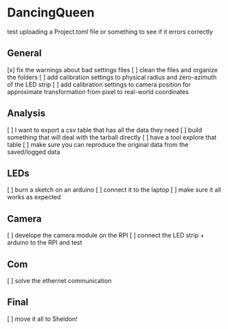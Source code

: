 # DancingQueen
test uploading a Project.toml file or something to see if it errors correctly
## General
[x] fix the warnings about bad settings files
[ ] clean the files and organize the folders
[ ] add calibration settings to physical radius and zero-azimuth of the LED strip
[ ] add calibration settings to camera position for approximate transformation from pixel to real-world coordinates
## Analysis
[ ] I want to export a csv table that has all the data they need
[ ] build something that will deal with the tarball directly
[ ] have a tool explore that table
[ ] make sure you can reproduce the original data from the saved/logged data
## LEDs
[ ] burn a sketch on an arduino
[ ] connect it to the laptop
[ ] make sure it all works as expected
## Camera
[ ] develope the camera module on the RPI
[ ] connect the LED strip + arduino to the RPI and test
## Com
[ ] solve the ethernet communication
## Final
[ ] move it all to Sheldon!
